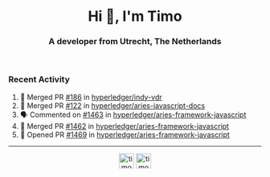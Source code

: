 <h1 align="center">Hi 👋, I'm Timo</h1>
<h3 align="center">A developer from Utrecht, The Netherlands</h3>
<br/>
<!-- https://github.com/rahuldkjain/github-profile-readme-generator --!>

<!--  <p align="left"><img src="https://github-readme-stats.vercel.app/api?username=timoglastra&show_icons=true&count_private=true&" alt="timoglastra" /></p> --!>

<!--
Github language stats
<p align="left"><img src="https://github-readme-stats.vercel.app/api/top-langs/?username=timoglastra&layout=compact" alt="timoglastra" /><p>
-->

<!-- Codestats language stats -->
<!-- <p align="left"><img src="https://codestats-readme.vercel.app/api/top-langs/?username=timoglastra&layout=compact&language_count=12" alt="timoglastra" /><p>    --!>
  
<h3>Recent Activity</h3>

<!--START_SECTION:activity-->
1. 🎉 Merged PR [#186](https://github.com/hyperledger/indy-vdr/pull/186) in [hyperledger/indy-vdr](https://github.com/hyperledger/indy-vdr)
2. 🎉 Merged PR [#122](https://github.com/hyperledger/aries-javascript-docs/pull/122) in [hyperledger/aries-javascript-docs](https://github.com/hyperledger/aries-javascript-docs)
3. 🗣 Commented on [#1463](https://github.com/hyperledger/aries-framework-javascript/issues/1463) in [hyperledger/aries-framework-javascript](https://github.com/hyperledger/aries-framework-javascript)
4. 🎉 Merged PR [#1462](https://github.com/hyperledger/aries-framework-javascript/pull/1462) in [hyperledger/aries-framework-javascript](https://github.com/hyperledger/aries-framework-javascript)
5. 💪 Opened PR [#1469](https://github.com/hyperledger/aries-framework-javascript/pull/1469) in [hyperledger/aries-framework-javascript](https://github.com/hyperledger/aries-framework-javascript)
<!--END_SECTION:activity-->

---

<p align="center">
<a href="https://twitter.com/timoglastra" target="blank"><img align="center" src="https://cdn.jsdelivr.net/npm/simple-icons@3.0.1/icons/twitter.svg" alt="timoglastra" height="30" width="30" /></a>
<a href="https://linkedin.com/in/timoglastra" target="blank"><img align="center" src="https://cdn.jsdelivr.net/npm/simple-icons@3.0.1/icons/linkedin.svg" alt="timoglastra" height="30" width="30" /></a>
</p>



